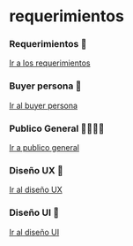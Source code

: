 # requerimientos


### Requerimientos :blue_book:

[Ir a los requerimientos](https://github.com/JosafatJimenezB/MissionFrontEnd/blob/main/01%20-%20Intro/Practica%201/1.-Reqierimientos.doc)

### Buyer persona :boy:

[Ir al buyer persona](https://github.com/JosafatJimenezB/MissionFrontEnd/blob/main/01%20-%20Intro/Practica%201/buyer%20persona.pdf)


### Publico General :family_man_man_girl_girl:
[Ir a publico general]()


### Diseño UX  :foggy:
[Ir al diseño UX](https://github.com/JosafatJimenezB/MissionFrontEnd/blob/main/01%20-%20Intro/Practica%201/Clinica%20naturista.bmpr)

### Diseño UI  :sunrise_over_mountains:

[Ir al diseño UI](https://github.com/JosafatJimenezB/MissionFrontEnd/blob/main/01%20-%20Intro/Practica%201/tezihuatl%20UI%20Definitiva.pdf)

